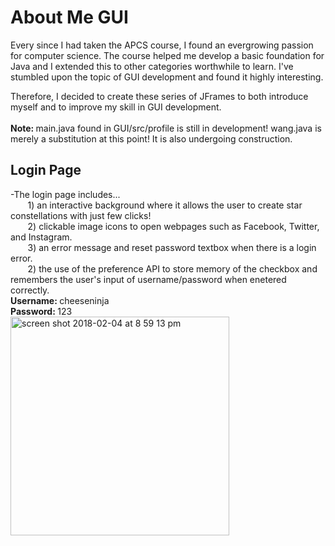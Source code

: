 # About Me GUI

Every since I had taken the APCS course, I found an evergrowing passion for computer science.
The course helped me develop a basic foundation for Java and I extended this to other categories worthwhile to learn.
I've stumbled upon the topic of GUI development and found it highly interesting. 

Therefore, I decided to create these series of JFrames to both introduce myself and to improve my skill in GUI development.</br></br>
<strong>Note: </strong> main.java found in GUI/src/profile is still in development! wang.java is merely a substitution at this point! It is also undergoing construction.


## Login Page </br>
-The login page includes... </br>
&nbsp;&nbsp;&nbsp;&nbsp;&nbsp;&nbsp;&nbsp;1) an interactive background where it allows the user to create <span>star constellations </span>with just few clicks! </br>
&nbsp;&nbsp;&nbsp;&nbsp;&nbsp;&nbsp;&nbsp;2) clickable image icons to open webpages such as Facebook, Twitter, and Instagram. </br>
&nbsp;&nbsp;&nbsp;&nbsp;&nbsp;&nbsp;&nbsp;3) an error message and reset password textbox when there is a login error. </br>
&nbsp;&nbsp;&nbsp;&nbsp;&nbsp;&nbsp;&nbsp;2) the use of the preference API to store memory of the checkbox and remembers the user's input of username/password when enetered correctly. </br>
<strong>Username: </strong>cheeseninja </br>
<strong>Password: </strong>123 </br>
<img width="350" alt="screen shot 2018-02-04 at 8 59 13 pm" src="https://user-images.githubusercontent.com/26124862/35785451-75b1e64c-09ee-11e8-8c64-69142d480d08.png">



